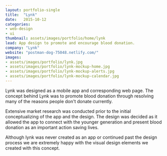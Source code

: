 ```yaml
---
layout: portfolio-single
title:  "Lynk"
date:   2015-10-12
categories:
- web-design
- ui
thumbnail: assets/images/portfolio/home/lynk
lead: App design to promote and encourage blood donation.
company: "Lynk"
website: "postman-dog-75048.netlify.com/"
images:
- assets/images/portfolio/lynk.jpg
- assets/images/portfolio/lynk-mockup-home.jpg
- assets/images/portfolio/lynk-mockup-alerts.jpg
- assets/images/portfolio/lynk-mockup-calendar.jpg
---
```


Lynk was designed as a mobile app and corresponding web page. The concept behind Lynk was to promote blood donation through resolving many of the reasons people don't donate currently.

Extensive market research was conducted prior to the initial conceptualizing of the app and the design. The design was decided as it allowed the app to connect with the younger generation and present blood donation as an important action saving lives.

Although lynk was never created as an app or continued past the design process we are extremely happy with the visual design elements we created with this concept.
